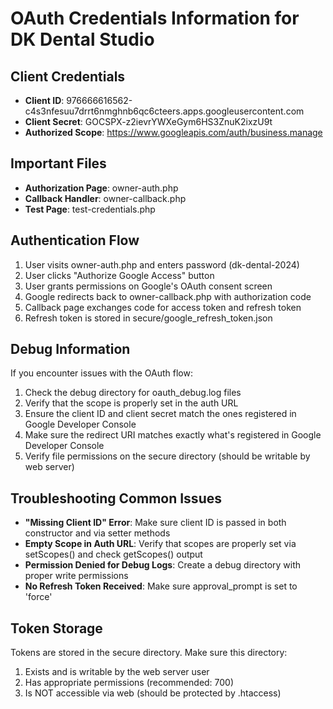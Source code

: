# OAuth Credentials Information for DK Dental Studio

## Client Credentials
- **Client ID**: 976666616562-c4s3nfesuu7drrt6nmghnb6qc6cteers.apps.googleusercontent.com
- **Client Secret**: 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
- **Authorized Scope**: https://www.googleapis.com/auth/business.manage

## Important Files
- **Authorization Page**: owner-auth.php
- **Callback Handler**: owner-callback.php
- **Test Page**: test-credentials.php

## Authentication Flow
1. User visits owner-auth.php and enters password (dk-dental-2024)
2. User clicks "Authorize Google Access" button
3. User grants permissions on Google's OAuth consent screen
4. Google redirects back to owner-callback.php with authorization code
5. Callback page exchanges code for access token and refresh token
6. Refresh token is stored in secure/google_refresh_token.json

## Debug Information
If you encounter issues with the OAuth flow:
1. Check the debug directory for oauth_debug.log files
2. Verify that the scope is properly set in the auth URL
3. Ensure the client ID and client secret match the ones registered in Google Developer Console
4. Make sure the redirect URI matches exactly what's registered in Google Developer Console
5. Verify file permissions on the secure directory (should be writable by web server)

## Troubleshooting Common Issues
- **"Missing Client ID" Error**: Make sure client ID is passed in both constructor and via setter methods
- **Empty Scope in Auth URL**: Verify that scopes are properly set via setScopes() and check getScopes() output
- **Permission Denied for Debug Logs**: Create a debug directory with proper write permissions
- **No Refresh Token Received**: Make sure approval_prompt is set to 'force'

## Token Storage
Tokens are stored in the secure directory. Make sure this directory:
1. Exists and is writable by the web server user
2. Has appropriate permissions (recommended: 700)
3. Is NOT accessible via web (should be protected by .htaccess) 
